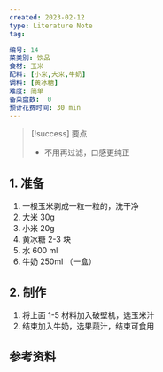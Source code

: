 ```yaml
---
created: 2023-02-12
type: Literature Note
tag:

编号: 14
菜类别: 饮品
食材: 玉米
配料: [小米,大米,牛奶]
调料: [黄冰糖]
难度: 简单
备菜盘数:  0
预计花费时间: 30 min
---
```

>[!success] 要点
>- 不用再过滤，口感更纯正


## 1. 准备
1. 一根玉米剥成一粒一粒的，洗干净
2. 大米 30g
3. 小米 20g
4. 黄冰糖 2-3 块
5. 水 600 ml
6. 牛奶 250ml （一盒）

## 2. 制作
 1. 将上面 1-5 材料加入破壁机，选玉米汁
 2. 结束加入牛奶，选果蔬汁，结束可食用


## 参考资料